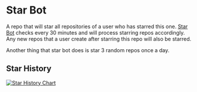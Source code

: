 # Star Bot

A repo that will star all repositories of a user who has starred this one.  [Star Bot](https://github.com/star-repo-bot) checks every 30 minutes and will process starring repos accordingly.  Any new repos that a user create after starring this repo will also be starred.

Another thing that star bot does is star 3 random repos once a day.

## Star History

[![Star History Chart](https://api.star-history.com/svg?repos=Chukobyte/star-bot&type=Date)](https://star-history.com/#Chukobyte/star-bot&Date)
